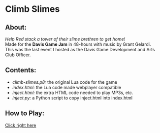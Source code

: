 # Climb Slimes

## About:
*Help Red stack a tower of their slime brethren to get home!*  
Made for the **Davis Game Jam** in 48-hours with music by Grant Gelardi.  
This was the last event I hosted as the Davis Game Development and Arts Club Officer.  

## Contents:
* *climb-slimes.p8:* the original Lua code for the game
* *index.html:* the Lua code made webplayer compatible
* *inject.html:* the extra HTML code needed to play MP3s, etc.
* *inject.py:* a Python script to copy inject.html into index.html

## How to Play:
[Click right here](https://camden-png.itch.io/climb-slimes)
